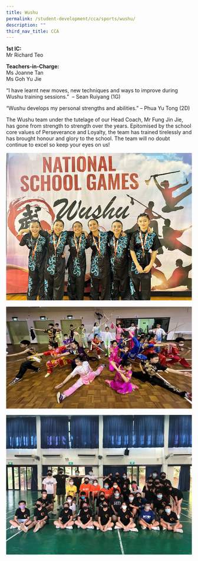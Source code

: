 ```yaml
---
title: Wushu
permalink: /student-development/cca/sports/wushu/
description: ""
third_nav_title: CCA
---
```

<b>1st IC:</b><br>
Mr Richard Teo<br>

<b>Teachers-in-Charge:</b><br>
Ms Joanne Tan<br>
Ms Goh Yu Jie<br>


“I have learnt new moves, new techniques and ways to improve during Wushu training sessions.”&nbsp; – Sean Ruiyang (1G)

“Wushu develops my personal strengths and abilities.” – Phua Yu Tong (2D)

The Wushu team under the tutelage of our Head Coach, Mr Fung Jin Jie, has gone from strength to strength over the years. Epitomised by the school core values of Perseverance and Loyalty, the team has trained tirelessly and has brought honour and glory to the school. The team will no doubt continue to excel so keep your eyes on us!

![](/images/Student%20Development/CCA/Wushu/2023_wushu_01.jpg)

![](/images/Student%20Development/CCA/Wushu/2022_Wushu_01.jpg)

![](/images/Student%20Development/CCA/Wushu/2022_Wushu_02.jpg)